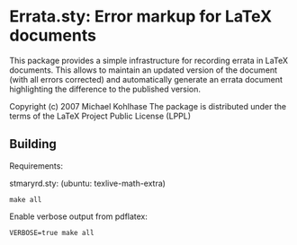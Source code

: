 # Errata.sty: Error markup for LaTeX documents

 This package provides a simple infrastructure for recording errata in LaTeX
 documents. This allows to maintain an updated version of the document (with all errors
 corrected) and automatically generate an errata document highlighting the difference to
 the published version.

Copyright (c) 2007 Michael Kohlhase
The package is distributed under the terms of the LaTeX Project Public License (LPPL)

## Building

Requirements:

stmaryrd.sty: (ubuntu: texlive-math-extra)

```
make all
```

Enable verbose output from pdflatex:

```
VERBOSE=true make all
```
